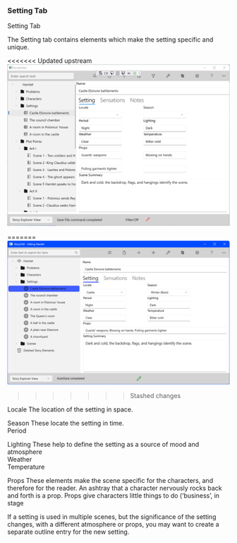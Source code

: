 ### Setting Tab ###
Setting Tab <br/>


The Setting tab contains elements which make the setting specific and unique. <br/>

<<<<<<< Updated upstream
![](Clipboard-Image-194.png)

=======
  <br/>
![](Setting-Setting-Tab.png)
>>>>>>> Stashed changes

Locale	The location of the setting in space. <br/>

Season	These locate the setting in time. <br/>
Period <br/>

Lighting	These help to define the setting as a source of mood and atmosphere <br/>
Weather <br/>
Temperature	 <br/>

Props	These elements make the scene specific for the characters, and therefore for the reader. An ashtray that a character nervously rocks back and forth is a prop. Props give characters little things to do (‘business’, in stage  <br/>

If a setting is used in multiple scenes, but the significance of the setting changes, with a different atmosphere or props, you may want to create a separate outline entry for the new setting. <br/>

